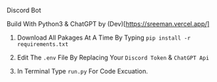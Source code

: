 Discord Bot

Build With Python3 & ChatGPT by (Dev)[https://sreeman.vercel.app/]

1. Download All Pakages At A Time By Typing `pip install -r requirements.txt`

2. Edit The `.env` File By Replacing Your `Discord Token` & `ChatGPT Api`

3. In Terminal Type `run.py` For Code Excuation.
